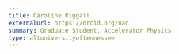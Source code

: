 ```yaml
---
title: Caroline Riggall
externalUrl: https://orcid.org/nan
summary: Graduate Student, Accelerator Physics
type: altuniversityoftennessee
---
```

